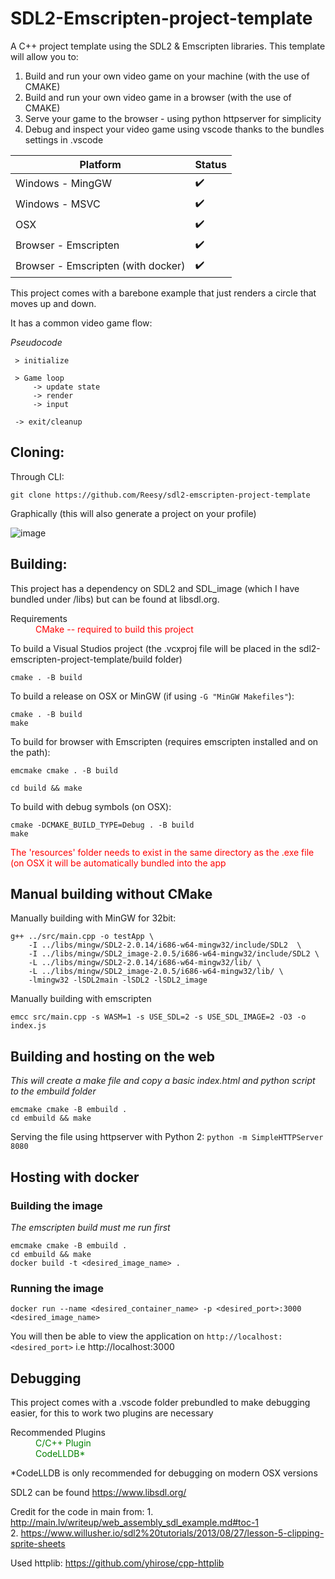 # SDL2-Emscripten-project-template

A C++ project template using the SDL2 & Emscripten libraries. This template will allow you to:

1. Build and run your own video game on your machine (with the use of CMAKE) 
2. Build and run your own video game in a browser (with the use of CMAKE)
3. Serve your game to the browser - using python httpserver for simplicity
4. Debug and inspect your video game using vscode thanks to the bundles settings in .vscode

|  Platform         |  Status   |
| ----------------- | --------- |
| Windows - MingGW  |   ✔️      |
| Windows - MSVC    |   ✔️      |
| OSX               |   ✔️      |
| Browser - Emscripten  | ✔️   |
| Browser - Emscripten (with docker) | ✔️   |

This project comes with a barebone example that just renders a circle that moves up and down.

It has a common video game flow:

_Pseudocode_
```
 > initialize
 
 > Game loop
     -> update state
     -> render
     -> input

 -> exit/cleanup
```

## Cloning: 

Through CLI: 

```
git clone https://github.com/Reesy/sdl2-emscripten-project-template
```


Graphically (this will also generate a project on your profile) 

![image](https://user-images.githubusercontent.com/5430483/159441936-843331ee-820d-4dad-af03-f1a1d31b3383.png)


## Building: 
This project has a dependency on SDL2 and SDL_image (which I have bundled under /libs) but can be found at libsdl.org.

<dl>
    <dt> Requirements<dt>
    <dd style='color:red'> CMake -- required to build this project </dd>
<dl>

To build a Visual Studios project (the .vcxproj file will be placed in the sdl2-emscripten-project-template/build folder)

```
cmake . -B build
```
    
To build a release on OSX or MinGW (if using ```-G "MinGW Makefiles"```):

```
cmake . -B build
make
```

To build for browser with Emscripten (requires emscripten installed and on the path): 

```
emcmake cmake . -B build 
 
cd build && make
```

To build with debug symbols (on OSX):
```
cmake -DCMAKE_BUILD_TYPE=Debug . -B build
make
```

<div style='color:red'> The 'resources' folder needs to exist in the same directory as the .exe file (on OSX it will be automatically bundled into the app</div>


## Manual building without CMake    

Manually building with MinGW for 32bit:

```
g++ ../src/main.cpp -o testApp \
    -I ../libs/mingw/SDL2-2.0.14/i686-w64-mingw32/include/SDL2  \
    -I ../libs/mingw/SDL2_image-2.0.5/i686-w64-mingw32/include/SDL2 \
    -L ../libs/mingw/SDL2-2.0.14/i686-w64-mingw32/lib/ \
    -L ../libs/mingw/SDL2_image-2.0.5/i686-w64-mingw32/lib/ \
    -lmingw32 -lSDL2main -lSDL2 -lSDL2_image
```

Manually building with emscripten
```
emcc src/main.cpp -s WASM=1 -s USE_SDL=2 -s USE_SDL_IMAGE=2 -O3 -o index.js
```
    
    
## Building and hosting on the web
 
_This will create a make file and copy a basic index.html and python script to the embuild folder_
``` 
emcmake cmake -B embuild . 
cd embuild && make
``` 
Serving the file using httpserver with Python 2: ```python -m SimpleHTTPServer 8080``` 

## Hosting with docker  
### Building the image 
_The emscripten build must me run first_

```
emcmake cmake -B embuild . 
cd embuild && make
docker build -t <desired_image_name> .
``` 
 
### Running the image
```
docker run --name <desired_container_name> -p <desired_port>:3000 <desired_image_name> 
```

You will then be able to view the application on ```http://localhost:<desired_port>``` i.e http://localhost:3000
 
## Debugging
    
This project comes with a .vscode folder prebundled to make debugging easier, for this to work two plugins are necessary 

<dl>
    <dt> Recommended Plugins<dt>
    <dd style='color:green'>C/C++ Plugin </dd>
    <dd style='color:green'>CodeLLDB* </dd>
<dl>

\*CodeLLDB is only recommended for debugging on modern OSX versions

SDL2 can be found https://www.libsdl.org/

 


Credit for the code in main from: 
    1. http://main.lv/writeup/web_assembly_sdl_example.md#toc-1   
    2. https://www.willusher.io/sdl2%20tutorials/2013/08/27/lesson-5-clipping-sprite-sheets 

Used httplib: 
https://github.com/yhirose/cpp-httplib
